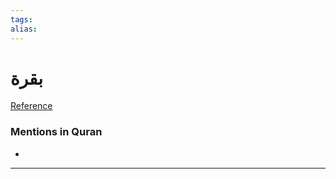 ```yaml
---
tags: 
alias: 
---
```


# بقرة

[Reference](https://corpus.quran.com/concept.jsp?id=cow)

### Mentions in Quran
- 

---

